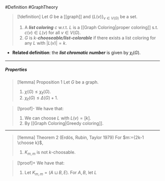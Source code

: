 #Definition #GraphTheory 

> [!definition]
> Let $G$ be a [[graph]] and $\{ L(v) \}_{v\in V(G)}$ be a set.
> 1. A ***list coloring*** $c$ w.r.t. $L$ is a [[Graph Coloring|proper coloring]] s.t. $c(v)\in L(v)$ for all $v\in V(G)$.
> 2. $G$ is $k$-***chooseable/list-colorable*** if there exists a list coloring for any $L$ with $\left| L(v) \right|=k$. 
- **Related definition**: the ***list chromatic number*** is given by $\chi_{l}(G)$. 
---
##### Properties
> [!lemma] Proposition 1
> Let $G$ be a graph. 
> 1. $\chi(G)\leq \chi_{\ell}(G)$.
> 2. $\chi_{\ell}(G)\leq \Delta(G)+1$.

> [!proof]-
> We have that:
> 1. We can choose $L$ with $L(v)=[k]$. 
> 2. By [[Graph Coloring|Greedy coloring]].
---
> [!lemma] Theorem 2 (Erdös, Rubin, Taylor 1979)
> For $m:={2k-1 \choose k}$,
> 1. $K_{m,m}$ is not $k$-choosable.

> [!proof]+
> We have that:
> 1. Let $K_{m,m}=(A\sqcup B, E)$. For $A,B$, let $L$